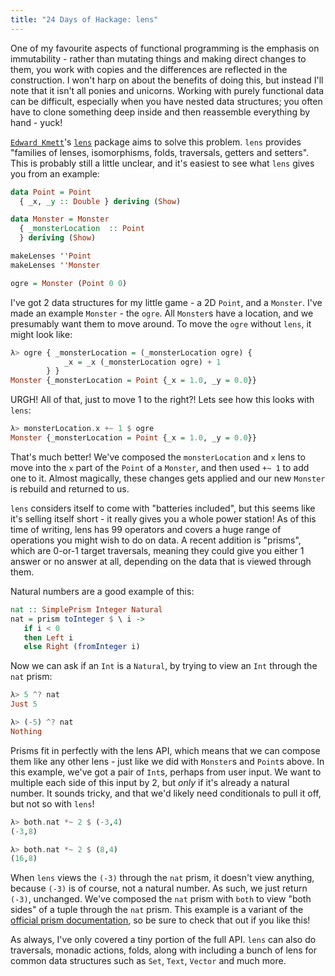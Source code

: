 ```yaml
---
title: "24 Days of Hackage: lens"
---
```


One of my favourite aspects of functional programming is the emphasis on
immutability - rather than mutating things and making direct changes to them,
you work with copies and the differences are reflected in the construction. I
won't harp on about the benefits of doing this, but instead I'll note that it
isn't all ponies and unicorns. Working with purely functional data can be
difficult, especially when you have nested data structures; you often have to
clone something deep inside and then reassemble everything by hand - yuck!

[`Edward Kmett`](http://comonad.com/)'s [`lens`](http://lens.github.com/)
package aims to solve this problem. `lens` provides "families of lenses,
isomorphisms, folds, traversals, getters and setters". This is probably still a
little unclear, and it's easiest to see what `lens` gives you from an
example:

```haskell
data Point = Point
  { _x, _y :: Double } deriving (Show)

data Monster = Monster
  { _monsterLocation  :: Point
  } deriving (Show)

makeLenses ''Point
makeLenses ''Monster

ogre = Monster (Point 0 0)
```

I've got 2 data structures for my little game - a 2D `Point`, and a
`Monster`. I've made an example `Monster` - the `ogre`.  All `Monster`s have a
location, and we presumably want them to move around. To move the `ogre` without
`lens`, it might look like:

```haskell
λ> ogre { _monsterLocation = (_monsterLocation ogre) {
            _x = _x (_monsterLocation ogre) + 1
        } }
Monster {_monsterLocation = Point {_x = 1.0, _y = 0.0}}
```

URGH! All of that, just to move 1 to the right?! Lets see how this looks with
`lens`:

```haskell
λ> monsterLocation.x +~ 1 $ ogre
Monster {_monsterLocation = Point {_x = 1.0, _y = 0.0}}
```

That's much better! We've composed the `monsterLocation` and `x` lens to move
into the `x` part of the `Point` of a `Monster`, and then used `+~ 1` to add one
to it. Almost magically, these changes gets applied and our new `Monster` is
rebuild and returned to us.

`lens` considers itself to come with "batteries included", but this seems like
it's selling itself short - it really gives you a whole power station! As of
this time of writing, lens has 99 operators and covers a huge range of
operations you might wish to do on data. A recent addition is "prisms", which
are 0-or-1 target traversals, meaning they could give you either 1 answer or no
answer at all, depending on the data that is viewed through them.

Natural numbers are a good example of this:

```haskell
nat :: SimplePrism Integer Natural
nat = prism toInteger $ \ i ->
   if i < 0
   then Left i
   else Right (fromInteger i)
```

Now we can ask if an `Int` is a `Natural`, by trying to view an `Int` through
the `nat` prism:

```haskell
λ> 5 ^? nat
Just 5

λ> (-5) ^? nat
Nothing
```

Prisms fit in perfectly with the lens API, which means that we can compose them
like any other lens - just like we did with `Monster`s and `Point`s above. In
this example, we've got a pair of `Int`s, perhaps from user input. We want to
multiple each side of this input by 2, but *only* if it's already a natural
number. It sounds tricky, and that we'd likely need conditionals to pull it off,
but not so with `lens`!

```haskell
λ> both.nat *~ 2 $ (-3,4)
(-3,8)

λ> both.nat *~ 2 $ (8,4)
(16,8)
```

When `lens` views the `(-3)` through the `nat` prism, it doesn't view anything,
because `(-3)` is of course, not a natural number. As such, we just return
`(-3)`, unchanged.  We've composed the `nat` prism with `both` to view "both
sides" of a tuple through the `nat` prism. This example is a variant of the
[official prism documentation](http://hackage.haskell.org/packages/archive/lens/3.7.0.2/doc/html/Control-Lens-Prism.html),
so be sure to check that out if you like this!

As always, I've only covered a tiny portion of the full API. `lens` can also do
traversals, monadic actions, folds, along with including a bunch of lens for
common data structures such as `Set`, `Text`, `Vector` and much more.
